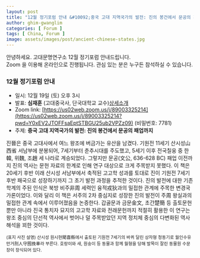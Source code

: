```yaml
---
layout: post
title: "12월 정기포럼 안내 &#10092;중국 고대 지역국가의 발전: 진의 봉건에서 문공의 패업까지&#10093;"
author: ghim-gwanglim
categories: [ Forum ]
tags: [ China, Forum ]
image: assets/images/post/ancient-chinese-states.jpg
---
```


안녕하세요. 고대문명연구소 12월 정기포럼 안내드립니다.<br> 
Zoom 을 이용해 온라인으로 진행됩니다. 관심 있는 분은 누구든 참석하실 수 있습니다. 

### 12월 정기포럼 안내
- 일시: 12월 19일 (토) 오후 3시
- 발표: __심재훈__ (고대중국사, 단국대학교 교수)[상세소개](/author-shim)
- Zoom link: [https://us02web.zoom.us/j/89003325214](https://us02web.zoom.us/j/89003325214?pwd=Y0xEV2JTOFFsaEptSTBGU25ub2VPZz09) (비밀번호: 7781)
- 주제: __중국 고대 지역국가의 발전: 진의 봉건에서 문공의 패업까지__


진晉은 중국 고대사에서 여느 왕조에 버금가는 유산을 남겼다. 기원전 11세기 산시성山西省 서남부에 분봉되어, 7세기부터 춘추시대를 주도했고, 5세기 이후 전국칠웅 중 한韓, 위魏, 조趙 세 나라로 계승되었다. 그렇지만 문공(文公, 636-628 BC) 패업 이전까지 진의 역사는 문헌 자료의 한계로 인해 연구 대상으로 크게 주목받지 못했다. 이 책은 20세기 후반 이래 산시성 서남부에서 축적된 고고학 성과를 토대로 진이 기원전 7세기 후반 패국으로 성장하기까지 그 초기 발전 과정을 추적한 것이다.
진의 발전에 대한 기존 학계의 주된 인식은 북방 비주非周 세력인 융적戎狄과의 밀접한 관계에 주목한 변경국가론이었다. 이와 달리 이 책은 서주의 2차 중심지로 성장한 진의 발전이 주周 왕실과의 밀접한 관계 속에서 이루어졌음을 논증한다. 갑골문과 금문金文, 초간楚簡 등 출토문헌뿐만 아니라 진국 통치자 묘지의 고고학 자료와 전래문헌까지 적절히 활용한 이 연구는 왕조 중심의 단선적 역사에서 벗어나 덜 주목받았던 지역 정치체 중심의 다변화된 역사 해석을 꾀한 것이다.


<small>(표지 사진 설명)
산시성 원시현聞喜縣에서 출토된 기원전 7세기의 바퀴 달린 상자형 청동기로 월인수유만거刖人守囿挽車라 부른다. 호랑이와 새, 원숭이 등 동물과 함께 월형을 당해 발목이 잘린 동물원 수문장이 장식되어 있다.
</small>
